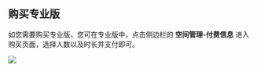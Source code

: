 ## 购买专业版
如您需要购买专业版，您可在专业版中，点击侧边栏的 **空间管理-付费信息** 进入购买页面，选择人数以及时长并支付即可。

![](http://data.eolinker.com/course/H2WDcWlc39fc5cb3e48edcd5862ef56cd0ba4f2f7387586)